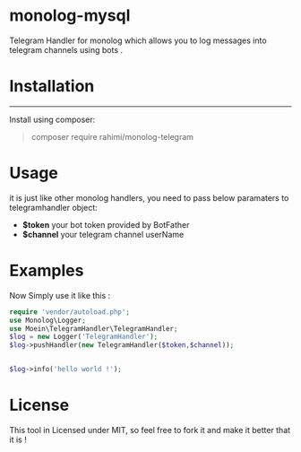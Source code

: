 monolog-mysql
=============

Telegram Handler for monolog which allows you to log messages into telegram channels using bots . 


# Installation
-----------
Install using composer:

  >composer require rahimi/monolog-telegram  


# Usage
it is just like other monolog handlers, you need to pass below paramaters to telegramhandler object:
- **$token** your bot token provided by BotFather
- **$channel** your telegram channel userName


# Examples
Now Simply use it like this :

```php
require 'vendor/autoload.php';
use Monolog\Logger;
use Moein\TelegramHandler\TelegramHandler;
$log = new Logger('TelegramHandler');
$log->pushHandler(new TelegramHandler($token,$channel));


$log->info('hello world !');
```

# License
This tool in Licensed under MIT, so feel free to fork it and make it better that it is !
